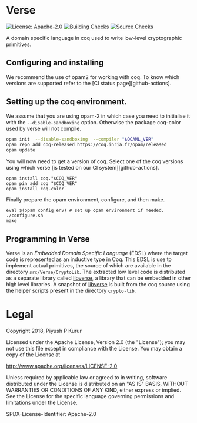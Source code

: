 Verse
=====

[![License: Apache-2.0][shields-license]][apache-2]
[![][ci-badge]][ci]
[![][checks-badge]][checks]

A domain specific language in coq used to write low-level
cryptographic primitives.

Configuring and installing
--------------------------

We recommend the use of opam2 for working with coq. To know which
versions are supported refer to the [CI status page][github-actions].


## Setting up the coq environment.

We assume that you are using opam-2 in which case you need to
initialise it with the `--disable-sandboxing` option. Otherwise the
package coq-color used by verse will not compile.


```bash
opam init  --disable-sandboxing  --compiler "$OCAML_VER"
opam repo add coq-released https://coq.inria.fr/opam/released
opam update
```

You will now need to get a version of coq. Select one of the coq
versions using which verse [is tested on our CI
system][github-actions].

```
opam install coq."$COQ_VER"
opam pin add coq "$COQ_VER"
opam install coq-color
```

Finally prepare the opam environment, configure, and then make.

```
eval $(opam config env) # set up opam environment if needed.
./configure.sh
make

```

Programming in Verse
--------------------

Verse is an _Embedded Domain Specific Language_ (EDSL) where the
target code is represented as an inductive type in Coq. This EDSL is
use to implement actual primitives, the source of which are available
in the directory `src/Verse/CryptoLib`. The extracted low level code
is distributed as a separate library called [libverse], a library that
can be embedded in other high level libraries. A snapshot of
[libverse] is built from the coq source using the helper scripts
present in the directory `crypto-lib`.


# Legal

Copyright 2018, Piyush P Kurur

Licensed under the Apache License, Version 2.0 (the "License");
you may not use this file except in compliance with the License.
You may obtain a copy of the License at

   http://www.apache.org/licenses/LICENSE-2.0

Unless required by applicable law or agreed to in writing, software
distributed under the License is distributed on an "AS IS" BASIS,
WITHOUT WARRANTIES OR CONDITIONS OF ANY KIND, either express or implied.
See the License for the specific language governing permissions and
limitations under the License.

SPDX-License-Identifier: Apache-2.0


[wiki]: <https://github.com/raaz-crypto/verse-coq/wiki> "Verse coq repo"
[repo]: <https://github.com/raaz-crypto/verse-coq> "Verse on github"

[emailgroups]: <https://groups.google.com/forum/#!forum/hraaz> "Raaz on Google groups"

[libverse]: <https://github.com/raaz-crypto/libverse>
[shields-license]: <https://img.shields.io/badge/License-Apache--2.0-informational.svg>
[apache-2]: <http://www.apache.org/licenses/LICENSE-2.0> "Apache-2.0 license"

[ci-badge]: <https://github.com/raaz-crypto/verse-coq/actions/workflows/ci.yml/badge.svg>
                "Building Checks"
[ci]: <https://github.com/raaz-crypto/verse-coq/actions/workflows/ci.yaml>
                "Build Checks"
[checks-badge]: <https://github.com/raaz-crypto/verse-coq/actions/workflows/checks.yml/badge.svg>
                "Source Checks"
[checks]: <https://github.com/raaz-crypto/verse-coq/actions/workflows/checks.yml>
                "Source Checks"
